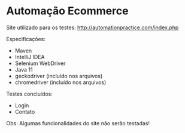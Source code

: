 # Automação Ecommerce

Site utilizado para os testes: http://automationpractice.com/index.php

Especificações:
- Maven
- IntelliJ IDEA
- Selenium WebDriver
- Java 11
- geckodriver (incluído nos arquivos)
- chromedriver (incluído nos arquivos)

Testes concluídos:
- Login
- Contato

Obs: Algumas funcionalidades do site não serão testadas!
